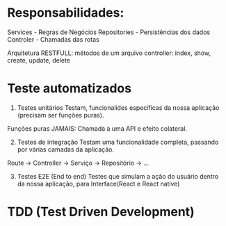# Responsabilidades:

Services - Regras de Negócios
Repositories - Persistências dos dados
Controler - Chamadas das rotas


Arquitetura RESTFULL:
métodos de um arquivo controller:
index, show, create, update, delete


# Teste automatizados

1. Testes unitários
Testam, funcionalides específicas da nossa aplicação (precisam ser funções puras).

Funções puras JAMAIS: Chamada à uma API e efeito colateral.

2. Testes de integração
Testam uma funcionalidade completa, passando por várias camadas da aplicação.

Route -> Controller -> Serviço -> Repositório -> ...

3. Testes E2E (End to end)
Testes que simulam a ação do usuário dentro da nossa aplicação, para Interface(React e React native)


# TDD (Test Driven Development)
